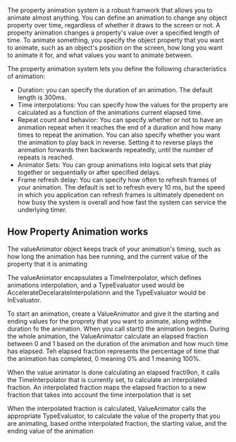 The property animation system is a robust framwork that allows you to animate almost anything. You can define an animation to change any object property over time, regardless of whether it draws to the screen or not. A property animation changes a property's value over a specified length of time. To animate something, you specify the object property that you want to animate, such as an object's position on the screen, how long you want to animate it for, and what values you want to animate between.

The property animation system lets you define the following characteristics of animation:
- Duration: you can specify the duration of an animation. The default length is 300ms.
- Time interpolations: You can specify how the values for the property are calculated as a function of the animations current elapsed time.
- Repeat count and behavior: You can specify whether or not to have an animation repeat when it reaches the end of a duration and how many times to repeat the animation. You can also specify whether you want the animation to play back in reverse. Setting it to reverse plays the animation forwards then backwards repeatedly, until the number of repeats is reached. 
- Animator Sets: You can group animations into logical sets that play together or sequentially  or after specified delays.
- Frame refresh delay: You can specify how often to refresh frames of your animation. The default is set to refresh every 10 ms, but the speed in which you application can refresh frames is ultimately dpenedent on how busy the system is overall and how fast the system can service the underlying timer. 

## How Property Animation works
The valueAnimator object keeps track of your animation's timing, such as how long the animation has bee running, and the current value of the property that it is animating

The valueAnimator encapsulates a TimeInterpolator, which defines animations interpolation, and a TypeEvaluator used would be AccelerateDecelarateInterpolationn and the TypeEvaluator would be InEvaluator.

To start an animation, create a ValueAnimator and give it the starting and ending values for the proprety that you want to animate, along withthe duration fo the animation. When you call start() the animation begins. During the whole animation, the ValueAnimator calculate an elapsed fraction between 0 and 1 based on the duration of the animation and how much time has elapsed. Teh elapsed fraction represents the percentage of time that the animation has completed, 0 meaning 0% and 1 meaning 100%. 

When the value animator is done calculating an elapsed fracti9on, it calls the TimeInterpolator that is currently set, to calculate an interpolated fraction. An interpolated fraction maps the elapsed fraction to a new fraction that takes into account the time interpolation that is set

When the interpolated fraction is calculated, ValueAnimator calls the appropriate TypeEvaluator, to calculate the value of the property that you are animating, based onthe interpolated fraction, the starting value, and the ending value of the animation 

